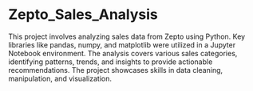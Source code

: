 # Zepto_Sales_Analysis

This project involves analyzing sales data from Zepto using Python. Key libraries like pandas, numpy, and matplotlib were utilized in a Jupyter Notebook environment. The analysis covers various sales categories, identifying patterns, trends, and insights to provide actionable recommendations. The project showcases skills in data cleaning, manipulation, and visualization.
